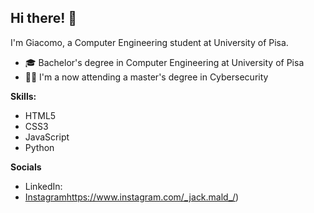 ## Hi there! 👋

I'm Giacomo, a Computer Engineering student at University of Pisa.

- 🎓 Bachelor's degree in Computer Engineering at University of Pisa
- 👨‍💻 I'm a now attending a master's degree in Cybersecurity

**Skills:**

- <i class="fab fa-html5"></i> HTML5
- <i class="fab fa-css3"></i> CSS3
- <i class="fab fa-js"></i> JavaScript
- <i class="fab fa-python"></i> Python


**Socials**

- LinkedIn: [<i class="fab fa-linkedin"></i>](https://www.linkedin.com/in/giacomo-maldarella-509aa321a/)
- [Instagram](https://www.instagram.com/_jack.mald_/)https://www.instagram.com/_jack.mald_/)

